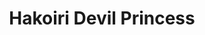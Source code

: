 --- 
title: "Hakoiri Devil Princess"
publishdate: "2019-10-4T16:48:46+02:00"
src: "https://365manga.net/manga/hakoiri-devil-princess"
image: "https://data.365manga.net/images/thumbnails/1409-hakoiri-devil-princess.jpg"
description: "A box that grants three wishes might seem like a dream come true. At least that's what Keita thought, but inside the box he finds a girl. And this girl is no genie--Maki's a devil princess, and she's come to take Keita's soul! But she can only take his soul after he makes his third wish. So, as a sheltered demon with little knowledge of how to be evil, Maki…"
---